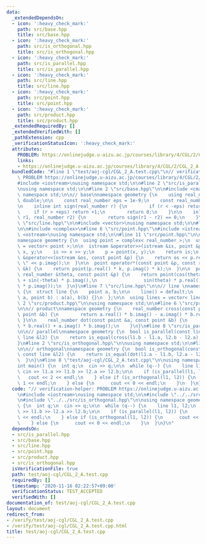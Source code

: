 ```yaml
---
data:
  _extendedDependsOn:
  - icon: ':heavy_check_mark:'
    path: src/base.hpp
    title: src/base.hpp
  - icon: ':heavy_check_mark:'
    path: src/is_orthogonal.hpp
    title: src/is_orthogonal.hpp
  - icon: ':heavy_check_mark:'
    path: src/is_parallel.hpp
    title: src/is_parallel.hpp
  - icon: ':heavy_check_mark:'
    path: src/line.hpp
    title: src/line.hpp
  - icon: ':heavy_check_mark:'
    path: src/point.hpp
    title: src/point.hpp
  - icon: ':heavy_check_mark:'
    path: src/product.hpp
    title: src/product.hpp
  _extendedRequiredBy: []
  _extendedVerifiedWith: []
  _pathExtension: cpp
  _verificationStatusIcon: ':heavy_check_mark:'
  attributes:
    PROBLEM: https://onlinejudge.u-aizu.ac.jp/courses/library/4/CGL/2/CGL_2_A
    links:
    - https://onlinejudge.u-aizu.ac.jp/courses/library/4/CGL/2/CGL_2_A
  bundledCode: "#line 1 \"test/aoj-cgl/CGL_2_A.test.cpp\"\n// verification-helper:\
    \ PROBLEM https://onlinejudge.u-aizu.ac.jp/courses/library/4/CGL/2/CGL_2_A\n\n\
    #include <iostream>\nusing namespace std;\n\n#line 2 \"src/is_parallel.hpp\"\n\
    \nusing namespace std;\n\n#line 2 \"src/base.hpp\"\n\n#include <cmath>\nusing\
    \ namespace std;\n\n// base\nnamespace geometry {\n    using real_number = long\
    \ double;\n\n    const real_number eps = 1e-9;\n    const real_number pi = acos(-1);\n\
    \n    inline int sign(real_number r) {\n        if (r < -eps) return -1;\n   \
    \     if (r > +eps) return +1;\n        return 0;\n    }\n\n    inline bool is_equal(real_number\
    \ r1, real_number r2) {\n        return sign(r1 - r2) == 0;\n    }\n}\n#line 2\
    \ \"src/line.hpp\"\n\n#include <vector>\nusing namespace std;\n\n#line 2 \"src/point.hpp\"\
    \n\n#include <complex>\n#line 6 \"src/point.hpp\"\n#include <istream>\n#include\
    \ <ostream>\nusing namespace std;\n\n#line 11 \"src/point.hpp\"\n\n// point\n\
    namespace geometry {\n  using point = complex< real_number >;\n  using points\
    \ = vector< point >;\n\n  istream &operator>>(istream &is, point &p) {\n    real_number\
    \ x, y;\n    is >> x >> y;\n    p = point(x, y);\n    return is;\n  }\n\n  ostream\
    \ &operator<<(ostream &os, const point &p) {\n    return os << p.real() << \"\
    \ \" << p.imag();\n  }\n\n  point operator*(const point &p, const real_number\
    \ &k) {\n    return point(p.real() * k, p.imag() * k);\n  }\n\n  point rotate(const\
    \ real_number &theta, const point &p) {\n    return point(cos(theta) * p.real()\
    \ + sin(-theta) * p.imag(),\n                 sin(theta) * p.real() + cos(-theta)\
    \ * p.imag());\n  }\n}\n#line 7 \"src/line.hpp\"\n\n// line \nnamespace geometry\
    \ {\n  struct line {\n    point a, b;\n\n    line() = default;\n    line(point\
    \ a, point b) : a(a), b(b) {}\n  };\n\n  using lines = vector< line >;\n}\n#line\
    \ 2 \"src/product.hpp\"\n\nusing namespace std;\n\n#line 6 \"src/product.hpp\"\
    \n\n// product\nnamespace geometry {\n    real_number cross(const point &a, const\
    \ point &b) {\n        return a.real() * b.imag() - a.imag() * b.real();\n   \
    \ }\n\n    real_number dot(const point &a, const point &b) {\n        return a.real()\
    \ * b.real() + a.imag() * b.imag();\n    }\n}\n#line 8 \"src/is_parallel.hpp\"\
    \n\n// parallel\nnamespace geometry {\n  bool is_parallel(const line &l1, const\
    \ line &l2) {\n    return is_equal(cross(l1.b - l1.a, l2.b - l2.a), 0);\n  }\n\
    }\n#line 2 \"src/is_orthogonal.hpp\"\n\nusing namespace std;\n\n#line 8 \"src/is_orthogonal.hpp\"\
    \n\n// orthogonal\nnamespace geometry {\n  bool is_orthogonal(const line &l1,\
    \ const line &l2) {\n    return is_equal(dot(l1.a - l1.b, l2.a - l2.b), 0);\n\
    \  }\n}\n#line 8 \"test/aoj-cgl/CGL_2_A.test.cpp\"\n\nusing namespace geometry;\n\
    int main() {\n  int q;\n  cin >> q;\n\n  while (q--) {\n    line l1, l2;\n   \
    \ cin >> l1.a >> l1.b >> l2.a >> l2.b;\n\n    if (is_parallel(l1, l2)) {\n   \
    \   cout << 2 << endl;\n    } else if (is_orthogonal(l1, l2)) {\n      cout <<\
    \ 1 << endl;\n    } else {\n      cout << 0 << endl;\n    }\n  }\n}\n"
  code: "// verification-helper: PROBLEM https://onlinejudge.u-aizu.ac.jp/courses/library/4/CGL/2/CGL_2_A\n\
    \n#include <iostream>\nusing namespace std;\n\n#include \"../../src/is_parallel.hpp\"\
    \n#include \"../../src/is_orthogonal.hpp\"\n\nusing namespace geometry;\nint main()\
    \ {\n  int q;\n  cin >> q;\n\n  while (q--) {\n    line l1, l2;\n    cin >> l1.a\
    \ >> l1.b >> l2.a >> l2.b;\n\n    if (is_parallel(l1, l2)) {\n      cout << 2\
    \ << endl;\n    } else if (is_orthogonal(l1, l2)) {\n      cout << 1 << endl;\n\
    \    } else {\n      cout << 0 << endl;\n    }\n  }\n}\n"
  dependsOn:
  - src/is_parallel.hpp
  - src/base.hpp
  - src/line.hpp
  - src/point.hpp
  - src/product.hpp
  - src/is_orthogonal.hpp
  isVerificationFile: true
  path: test/aoj-cgl/CGL_2_A.test.cpp
  requiredBy: []
  timestamp: '2020-11-16 02:22:57+09:00'
  verificationStatus: TEST_ACCEPTED
  verifiedWith: []
documentation_of: test/aoj-cgl/CGL_2_A.test.cpp
layout: document
redirect_from:
- /verify/test/aoj-cgl/CGL_2_A.test.cpp
- /verify/test/aoj-cgl/CGL_2_A.test.cpp.html
title: test/aoj-cgl/CGL_2_A.test.cpp
---
```

